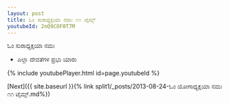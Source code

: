 ```yaml
---
layout: post
title: ಓಂ ಸುರಾಧ್ಯಕ್ಷಯಾ ನಮಃ ೧೧ ಟೈಮ್ಸ್
youtubeId: 2nQ9COF0T7M
---
```

 
 
 ಓಂ ಸುರಾಧ್ಯಕ್ಷಯಾ ನಮಃ  
 
 -  ಎಲ್ಲಾ ದೇವತೆಗಳ ಪ್ರಭು ಯಾರು 
 
  
 
  
 
 
 
 
 
 


{% include youtubePlayer.html id=page.youtubeId %}
 
[Next]({{ site.baseurl }}{% link  split1/_posts/2013-08-24-ಓಂ ಯೋಗಾಧ್ಯಕ್ಷಯಾ ನಮಃ ೧೧ ಟೈಮ್ಸ್.md%})
 
